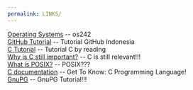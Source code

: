 ```yaml
---
permalink: LINKS/
---
```



[Operating Systems](https://os.vlsm.org/ "os242")   -- os242  
[GitHub Tutorial](https://www.youtube.com/watch?v=lTMZxWMjXQU&list=PLFIM0718LjIVknj6sgsSceMqlq242-jNf "Tutorial GitHub Indonesia")  -- Tutorial GitHub Indonesia  
[C Tutorial](https://www.w3schools.com/c/)  -- Tutorial C by reading  
[Why is C still important?](https://www.youtube.com/watch?v=ikEUuttGDOI&pp=ygUnd2h5IGlzIGMgcHJvZ3JhbW1pbmcgbGFuZ3VhZ2UgaW1wb3J0YW50)  -- C is still relevant!!!  
[What is POSIX?](https://www.youtube.com/watch?v=U0GbJtnfqSM&pp=ygUNd2hhdCBpcyBwb3NpeA%3D%3D) -- POSIX???  
[C documentation](https://devdocs.io/c-algorithms/) -- Get To Know: C Programming Language!  
[GnuPG](https://www.gnupg.org/gph/en/manual/c14.html) -- GnuPG Tutorial!!!  
